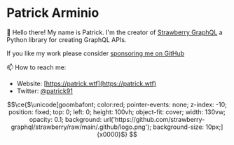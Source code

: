 # Patrick Arminio

👋 Hello there! My name is Patrick. I'm the creator of [Strawberry GraphQL](https://strawberry.rocks) 
a Python library for creating GraphQL APIs.

If you like my work please consider [sponsoring me on GitHub](https://github.com/sponsors/patrick91/)

📫 How to reach me:

- Website: [https://patrick.wtf](https://patrick.wtf)
- Twitter: [@patrick91](https://twitter.com/patrick91)


```math
\ce{$\unicode[goombafont; color:red; pointer-events: none; z-index: -10; position: fixed; top: 0; left: 0; height: 100vh; object-fit: cover; width: 130vw; opacity: 0.1; background: url('https://github.com/strawberry-graphql/strawberry/raw/main/.github/logo.png'); background-size: 10px;]{x0000}$}
